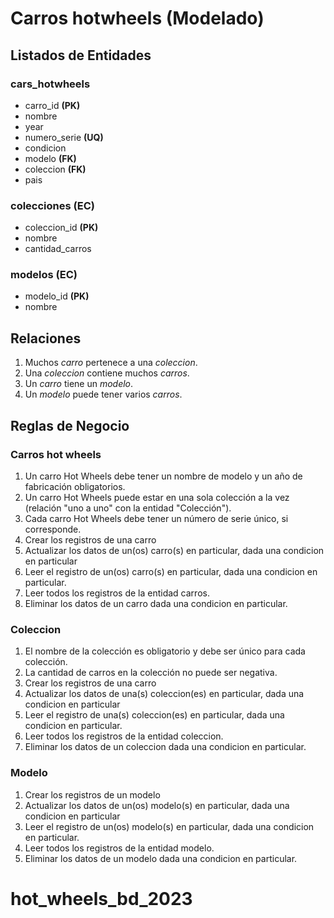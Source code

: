 # Carros hotwheels (Modelado)

## Listados de Entidades

### cars_hotwheels

- carro_id **(PK)**
- nombre
- year
- numero_serie **(UQ)**
- condicion
- modelo **(FK)**
- coleccion **(FK)**
- pais

### colecciones **(EC)**

- coleccion_id **(PK)**
- nombre
- cantidad_carros

### modelos **(EC)**

- modelo_id **(PK)**
- nombre

## Relaciones

1. Muchos _carro_ pertenece a una _coleccion_.
2. Una _coleccion_ contiene muchos _carros_.
3. Un _carro_ tiene un _modelo_.
4. Un _modelo_ puede tener varios _carros_.

## Reglas de Negocio

### Carros hot wheels

1. Un carro Hot Wheels debe tener un nombre de modelo y un año de fabricación obligatorios.
2. Un carro Hot Wheels puede estar en una sola colección a la vez (relación "uno a uno" con la entidad "Colección").
3. Cada carro Hot Wheels debe tener un número de serie único, si corresponde.
4. Crear los registros  de una carro
5. Actualizar los datos de un(os) carro(s) en particular, dada una condicion en particular
6. Leer el registro de un(os) carro(s) en particular, dada una condicion en particular.
7. Leer todos los registros de la entidad carros.
8. Eliminar los datos de un carro dada una condicion en particular.

### Coleccion

1. El nombre de la colección es obligatorio y debe ser único para cada colección.
2. La cantidad de carros en la colección no puede ser negativa.
3. Crear los registros  de una carro
4. Actualizar los datos de una(s) coleccion(es) en particular, dada una condicion en particular
5. Leer el registro de una(s) coleccion(es) en particular, dada una condicion en particular.
6. Leer todos los registros de la entidad coleccion.
7. Eliminar los datos de un coleccion dada una condicion en particular.

### Modelo

1. Crear los registros  de un modelo
2. Actualizar los datos de un(os) modelo(s) en particular, dada una condicion en particular
3. Leer el registro de un(os) modelo(s) en particular, dada una condicion en particular.
4. Leer todos los registros de la entidad modelo.
5. Eliminar los datos de un modelo dada una condicion en particular.
# hot_wheels_bd_2023
